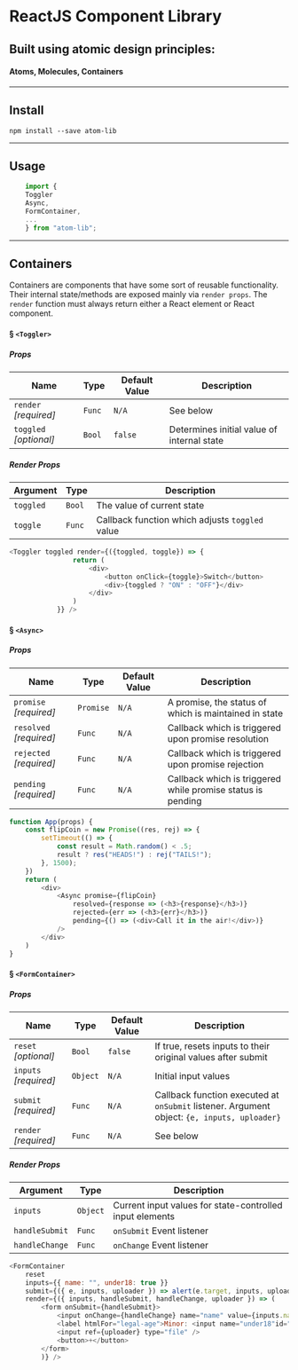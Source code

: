 # ReactJS Component Library
## Built using atomic design principles: 

#### Atoms, Molecules, Containers
---

## Install
`npm install --save atom-lib`

---

## Usage
```javascript
    import {
    Toggler 
    Async,
    FormContainer, 
    ... 
    } from "atom-lib";
```

---

## Containers

Containers are components that have some sort of reusable functionality. Their internal state/methods are exposed mainly via `render props`. The `render` function must always return either a React element or React component.

#### § `<Toggler>`
##### Props
Name | Type | Default Value | Description
--- | --- | --- | ---
`render` *[required]* | `Func` | `N/A` | See below
`toggled` *[optional]* | `Bool` | `false` | Determines initial value of internal state

##### Render Props
Argument | Type  | Description
--- | --- | ---
`toggled` | `Bool` | The value of current state
`toggle` | `Func` | Callback function which adjusts `toggled` value

```javascript
<Toggler toggled render={({toggled, toggle}) => {
                return (
                    <div>
                        <button onClick={toggle}>Switch</button>
                        <div>{toggled ? "ON" : "OFF"}</div>
                    </div>
                )
            }} />
```

#### § `<Async>`
##### Props
Name | Type | Default Value | Description
--- | --- | --- | ---
`promise` *[required]* | `Promise` | `N/A` | A promise, the status of which is maintained in state 
`resolved` *[required]* | `Func` | `N/A` | Callback which is triggered upon promise resolution
`rejected` *[required]* | `Func` | `N/A` | Callback which is triggered upon promise rejection
`pending` *[required]* | `Func` | `N/A` | Callback which is triggered while promise status is pending

```javascript
function App(props) {
    const flipCoin = new Promise((res, rej) => {
        setTimeout(() => {
            const result = Math.random() < .5;
            result ? res("HEADS!") : rej("TAILS!");
        }, 1500);
    })
    return (
        <div>
            <Async promise={flipCoin}
                resolved={response => (<h3>{response}</h3>)}
                rejected={err => (<h3>{err}</h3>)}
                pending={() => (<div>Call it in the air!</div>)}
            />
        </div>
    )
}
```

#### § `<FormContainer>`
##### Props
Name | Type | Default Value | Description
--- | --- | --- | ---
`reset` *[optional]* | `Bool` | `false` | If true, resets inputs to their original values after submit
`inputs` *[required]* | `Object` | `N/A` | Initial input values
`submit` *[required]* | `Func` | `N/A` | Callback function executed at `onSubmit` listener. Argument object: `{e, inputs, uploader}` 
`render` *[required]* | `Func` | `N/A` | See below

##### Render Props
Argument | Type  | Description
--- | --- | ---
`inputs` | `Object` | Current input values for state-controlled input elements
`handleSubmit` | `Func` | `onSubmit` Event listener
`handleChange` | `Func` | `onChange` Event listener

```javascript
<FormContainer
    reset
    inputs={{ name: "", under18: true }}
    submit={({ e, inputs, uploader }) => alert(e.target, inputs, uploader.files)}
    render={({ inputs, handleSubmit, handleChange, uploader }) => (
        <form onSubmit={handleSubmit}>
            <input onChange={handleChange} name="name" value={inputs.name} type="text" />
            <label htmlFor="legal-age">Minor: <input name="under18"id="legal-age"onChange={handleChange}checked={inputs.under18}type="checkbox"/></label>
            <input ref={uploader} type="file" />
            <button>+</button>
        </form>
        )} />
```


